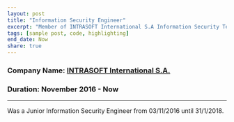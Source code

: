 ```yaml
---
layout: post
title: "Information Security Engineer"
excerpt: "Member of INTRASOFT International S.A Information Security Team located at Athens, Greece"
tags: [sample post, code, highlighting]
end_date: Now
share: true
---
```


### Company Name: [INTRASOFT International S.A.](https://www.intrasoft-intl.com/)

### Duration: November 2016 - Now

---

Was a Junior Information Security Engineer from 03/11/2016 until 31/1/2018.
